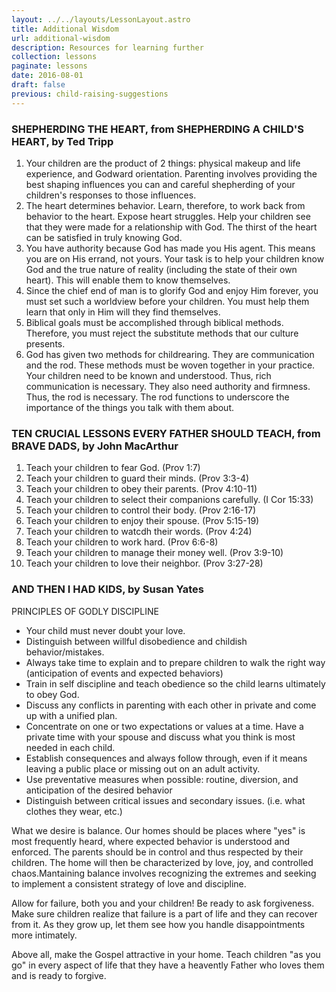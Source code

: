 ```yaml
---
layout: ../../layouts/LessonLayout.astro
title: Additional Wisdom
url: additional-wisdom
description: Resources for learning further
collection: lessons
paginate: lessons
date: 2016-08-01
draft: false
previous: child-raising-suggestions
---
```


### SHEPHERDING THE HEART, from SHEPHERDING A CHILD'S HEART, by Ted Tripp

1. Your children are the product of 2 things: physical makeup and life experience, and Godward orientation. Parenting involves providing the best shaping influences you can and careful shepherding of your children's responses to those influences.
2. The heart determines behavior. Learn, therefore, to work back from behavior to the heart. Expose heart struggles. Help your children see that they were made for a relationship with God. The thirst of the heart can be satisfied in truly knowing God.
3. You have authority because God has made you His agent. This means you are on His errand, not yours. Your task is to help your children know God and the true nature of reality (including the state of their own heart). This will enable them to know themselves.
4. Since the chief end of man is to glorify God and enjoy Him forever, you must set such a worldview before your children. You must help them learn that only in Him will they find themselves.
5. Biblical goals must be accomplished through biblical methods. Therefore, you must reject the substitute methods that our culture presents.
6. God has given two methods for childrearing. They are communication and the rod. These methods must be woven together in your practice. Your children need to be known and understood. Thus, rich communication is necessary. They also need authority and firmness. Thus, the rod is necessary. The rod functions to underscore the importance of the things you talk with them about.

### TEN CRUCIAL LESSONS EVERY FATHER SHOULD TEACH, from BRAVE DADS, by John MacArthur

1. Teach your children to fear God. (Prov 1:7)
2. Teach your children to guard their minds. (Prov 3:3-4)
3. Teach your children to obey their parents. (Prov 4:10-11)
4. Teach your children to select their companions carefully. (I Cor 15:33)
5. Teach your children to control their body. (Prov 2:16-17)
6. Teach your children to enjoy their spouse. (Prov 5:15-19)
7. Teach your children to watcdh their words. (Prov 4:24)
8. Teach your children to work hard. (Prov 6:6-8)
9. Teach your children to manage their money well. (Prov 3:9-10)
10. Teach your children to love their neighbor. (Prov 3:27-28)

### AND THEN I HAD KIDS, by Susan Yates

PRINCIPLES OF GODLY DISCIPLINE

- Your child must never doubt your love.
- Distinguish between willful disobedience and childish behavior/mistakes.
- Always take time to explain and to prepare children to walk the right way (anticipation of events and expected behaviors)
- Train in self discipline and teach obedience so the child learns ultimately to obey God.
- Discuss any conflicts in parenting with each other in private and come up with a unified plan.
- Concentrate on one or two expectations or values at a time. Have a private time with your spouse and discuss what you think is most needed in each child.
- Establish consequences and always follow through, even if it means leaving a public place or missing out on an adult activity.
- Use preventative measures when possible: routine, diversion, and anticipation of the desired behavior
- Distinguish between critical issues and secondary issues. (i.e. what clothes they wear, etc.)

What we desire is balance. Our homes should be places where "yes" is most frequently heard, where expected behavior is understood and enforced. The parents should be in control and thus respected by their children. The home will then be characterized by love, joy, and controlled chaos.Mantaining balance involves recognizing the extremes and seeking to implement a consistent strategy of love and discipline.

Allow for failure, both you and your children! Be ready to ask forgiveness. Make sure children realize that failure is a part of life and they can recover from it. As they grow up, let them see how you handle disappointments more intimately.

Above all, make the Gospel attractive in your home. Teach children "as you go" in every aspect of life that they have a heavently Father who loves them and is ready to forgive.
